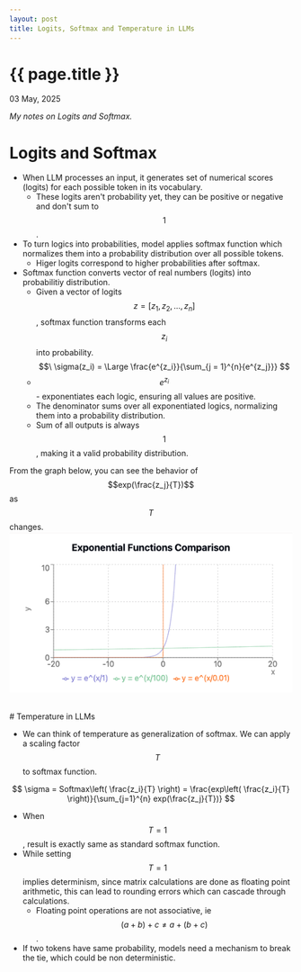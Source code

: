```yaml
---
layout: post
title: Logits, Softmax and Temperature in LLMs
---
```

<script src="https://cdn.mathjax.org/mathjax/latest/MathJax.js?config=TeX-AMS-MML_HTMLorMML" type="text/javascript"></script>

{{ page.title }}
================

<p class="meta">03 May, 2025</p>

<i>My notes on Logits and Softmax.</i>

# Logits and Softmax

* When LLM processes an input, it generates set of numerical scores (logits) for each possible token in its vocabulary.
	* These logits aren't probability yet, they can be positive or negative and don't sum to $$1$$.
* To turn logics into probabilities, model applies softmax function which normalizes them into a probability distribution over all possible tokens.
	* Higer logits correspond to higher probabilities after softmax.
* Softmax function converts vector of real numbers (logits) into probabilitiy distribution.
	* Given a vector of logits $$z = [z_1, z_2, ..., z_n]$$, softmax function transforms each $$z_i$$ into probability.
	$$\
	\sigma(z_i) = \Large \frac{e^{z_i}}{\sum_{j = 1}^{n}{e^{z_j}}}
	$$
	* $$e^{z_i}$$ - exponentiates each logic, ensuring all values are positive.
	* The denominator sums over all exponentiated logics, normalizing them into a probability distribution.
    * Sum of all outputs is always $$1$$, making it a valid probability distribution.

From the graph below, you can see the behavior of $$exp(\frac{z_j}{T})$$ as $$T$$ changes.
![](/assets/various_e_plot.png)

<br>
# Temperature in LLMs

* We can think of temperature as generalization of softmax. We can apply a scaling factor $$T$$ to softmax function.

$$
\sigma = Softmax\left( \frac{z_i}{T} \right) = \frac{exp\left( \frac{z_i}{T} \right)}{\sum_{j=1}^{n} exp(\frac{z_j}{T})}
$$

* When $$T = 1$$, result is exactly same as standard softmax function.
* While setting $$T = 1$$ implies determinism, since matrix calculations are done as floating point arithmetic, this can lead to rounding errors which can cascade through calculations.
	* Floating point operations are not associative, ie $$(a + b) + c \neq a + (b +c)$$.
* If two tokens have same probability, models need a mechanism to break the tie, which could be non deterministic.
